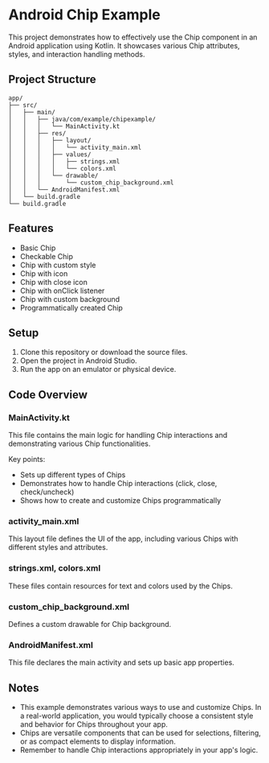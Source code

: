 # Android Chip Example

This project demonstrates how to effectively use the Chip component in an Android application using Kotlin. It showcases various Chip attributes, styles, and interaction handling methods.

## Project Structure

```
app/
├── src/
│   ├── main/
│   │   ├── java/com/example/chipexample/
│   │   │   └── MainActivity.kt
│   │   ├── res/
│   │   │   ├── layout/
│   │   │   │   └── activity_main.xml
│   │   │   ├── values/
│   │   │   │   ├── strings.xml
│   │   │   │   └── colors.xml
│   │   │   └── drawable/
│   │   │       └── custom_chip_background.xml
│   │   └── AndroidManifest.xml
│   └── build.gradle
└── build.gradle
```

## Features

- Basic Chip
- Checkable Chip
- Chip with custom style
- Chip with icon
- Chip with close icon
- Chip with onClick listener
- Chip with custom background
- Programmatically created Chip

## Setup

1. Clone this repository or download the source files.
2. Open the project in Android Studio.
3. Run the app on an emulator or physical device.

## Code Overview

### MainActivity.kt

This file contains the main logic for handling Chip interactions and demonstrating various Chip functionalities.

Key points:
- Sets up different types of Chips
- Demonstrates how to handle Chip interactions (click, close, check/uncheck)
- Shows how to create and customize Chips programmatically

### activity_main.xml

This layout file defines the UI of the app, including various Chips with different styles and attributes.

### strings.xml, colors.xml

These files contain resources for text and colors used by the Chips.

### custom_chip_background.xml

Defines a custom drawable for Chip background.

### AndroidManifest.xml

This file declares the main activity and sets up basic app properties.

## Notes

- This example demonstrates various ways to use and customize Chips. In a real-world application, you would typically choose a consistent style and behavior for Chips throughout your app.
- Chips are versatile components that can be used for selections, filtering, or as compact elements to display information.
- Remember to handle Chip interactions appropriately in your app's logic.

